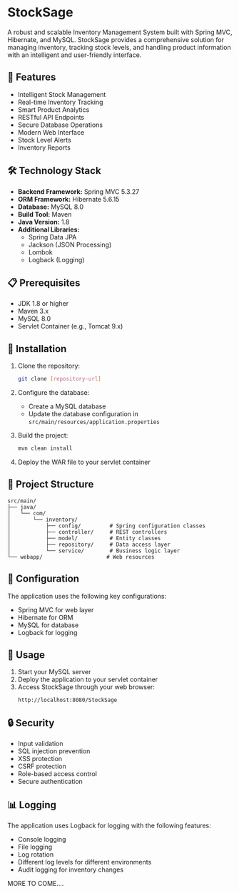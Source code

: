 # StockSage

A robust and scalable Inventory Management System built with Spring MVC, Hibernate, and MySQL. StockSage provides a comprehensive solution for managing inventory, tracking stock levels, and handling product information with an intelligent and user-friendly interface.

## 🚀 Features

- Intelligent Stock Management
- Real-time Inventory Tracking
- Smart Product Analytics
- RESTful API Endpoints
- Secure Database Operations
- Modern Web Interface
- Stock Level Alerts
- Inventory Reports

## 🛠️ Technology Stack

- **Backend Framework:** Spring MVC 5.3.27
- **ORM Framework:** Hibernate 5.6.15
- **Database:** MySQL 8.0
- **Build Tool:** Maven
- **Java Version:** 1.8
- **Additional Libraries:**
  - Spring Data JPA
  - Jackson (JSON Processing)
  - Lombok
  - Logback (Logging)

## 📋 Prerequisites

- JDK 1.8 or higher
- Maven 3.x
- MySQL 8.0
- Servlet Container (e.g., Tomcat 9.x)

## 🔧 Installation

1. Clone the repository:
   ```bash
   git clone [repository-url]
   ```

2. Configure the database:
   - Create a MySQL database
   - Update the database configuration in `src/main/resources/application.properties`

3. Build the project:
   ```bash
   mvn clean install
   ```

4. Deploy the WAR file to your servlet container

## 📁 Project Structure

```
src/main/
├── java/
│   └── com/
│       └── inventory/
│           ├── config/         # Spring configuration classes
│           ├── controller/     # REST controllers
│           ├── model/          # Entity classes
│           ├── repository/     # Data access layer
│           └── service/        # Business logic layer
└── webapp/                    # Web resources
```

## 🔑 Configuration

The application uses the following key configurations:

- Spring MVC for web layer
- Hibernate for ORM
- MySQL for database
- Logback for logging

## 🚀 Usage

1. Start your MySQL server
2. Deploy the application to your servlet container
3. Access StockSage through your web browser:
   ```
   http://localhost:8080/StockSage
   ```

## 🔒 Security

- Input validation
- SQL injection prevention
- XSS protection
- CSRF protection
- Role-based access control
- Secure authentication

## 📊 Logging

The application uses Logback for logging with the following features:

- Console logging
- File logging
- Log rotation
- Different log levels for different environments
- Audit logging for inventory changes

MORE TO COME.... 
